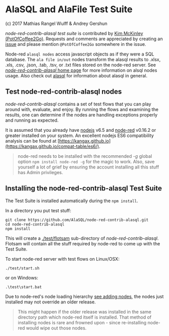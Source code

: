 # AlaSQL and AlaFile Test Suite

(c) 2017 Mathias Rangel Wulff & Andrey Gershun

*node-red-contrib-alasql test suite* is contributed by
[Kim McKinley (PotOfCoffee2Go)](http://github.com/potofcoffee2go). Requests and comments are
appreciated by creating an 
[issue](https://github.com/AlaSQL/node-red-contrib-alasql/issues) and please
mention `@PotOfCoffee2Go` somewhere in the issue.

Node-red `alasql nodes` access javascript objects as if they were a SQL database.
The `ala file in/out` nodes transform the alasql results to .xlsx, .xls, .csv,
.json, .tab, .tsv, or .txt files stored on the node-red server. See
[*node-red-contrib-alasql* home page](https://github.com/AlaSQL/node-red-contrib-alasql)
for more information on alsql nodes usage. Also check out 
[alasql](https://github.com/agershun/alasql) for information about alasql
in general.

## Test node-red-contrib-alasql nodes

*node-red-contrib-alasql* contains a set of test flows that you can play around
with, evaluate, and enjoy. By running the flows and examining the results, one
can determine if the nodes are handling exceptions properly and running as
expected.

It is assumed that you already have [nodejs](//nodejs.org) v6.5 and
[node-red](//nodered.org) v0.16.2 or greater installed on your system.
An excellent nodejs ES6 compatibility analysis can be found at
[https://kangax.github.io](https://kangax.github.io/compat-table/es6/).

> node-red needs to be installed with the recommended *-g* global option 
`npm install node-red -g` for the magic to work. Also, save yourself
a lot of grief by ensuring the account installing all this stuff has Admin
privileges.

## Installing the node-red-contrib-alasql Test Suite
The Test Suite is installed automatically during the `npm install`.

In a directory you put test stuff:
```
git clone https://github.com/AlaSQL/node-red-contrib-alasql.git
cd node-red-contrib-alasql
npm install

```

This will create a
[./test/flotsam](http://www.dictionary.com/browse/flotsam)
sub-directory of *node-red-contrib-alasql*. Flotsam will contain
all the stuff required by node-red to come up with the Test Suite.

To start node-red server with test flows on Linux/OSX: 
```
./test/start.sh

```
or on Windows:
```
.\test\start.bat

```
Due to node-red's node loading hierarchy
[see adding nodes](https://nodered.org/docs/getting-started/adding-nodes),
the nodes just installed may not override an older release.

> This might happen if the older release was installed in the same directory
path which node-red itself is installed. That method of installing nodes is
rare and frowned upon - since re-installing node-red would wipe out those nodes.

